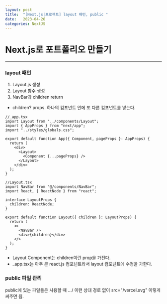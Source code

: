 ```yaml
---
layout: post
title:  "[Next.js|프로젝트] layout 패턴, public "
date:   2023-04-26
categories: NextJS
---
```


# Next.js로 포트폴리오 만들기

--- 

### layout 패턴

1. Layout.js 생성
2. Layout 함수 생성
3. NavBar과 children return
* children? props. 하나의 컴포넌트 안에 또 다른 컴포넌트를 넣는다.

```
//_app.tsx
import Layout from "../components/Layout";
import { AppProps } from "next/app";
import "../styles/globals.css";

export default function App({ Component, pageProps }: AppProps) {
  return (
    <div>
      <Layout>
        <Component {...pageProps} />
      </Layout>
    </div>
  );
}

```


```
//Layout.tsx
import NavBar from "@/components/NavBar";
import React, { ReactNode } from "react";

interface LayoutProps {
  children: ReactNode;
}

export default function Layout({ children }: LayoutProps) {
  return (
    <>
      <NavBar />
      <div>{children}</div>
    </>
  );
}

```

* Layout Component는 children이란 prop을 가진다.
* _app.tsx는 아주 큰 react.js 컴포넌트라서 layout 컴포넌트에 수정을 가한다.


### public 파일 관리
public에 있는 파일들은 사용할 때 .../ 이런 상대 경로 없이 src="/vercel.svg" 이렇게 써주면 됨.

